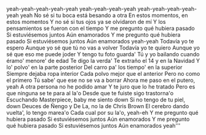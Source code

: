 yeah-yeah-yeah-yeah-yeah
yeah-yeah-yeah-yeah
yeah-yeah-yeah-yeah-yeah
yeah
No sé si tu boca está besando a otra
En estos momentos, en estos momentos
Y no sé si tus ojos ya se olvidaron de mí
Y los pensamientos se fueron con el tiempo
Y me pregunto qué hubiera pasado
Si estuviésemos juntos
Aún enamorados
Y me pregunto qué hubiera pasado
Si estuviésemos juntos
Aún enamorados
yeah-yeah
Todavía yo te espero
Aunque yo sé que tú no vas a volver
Todavía yo te quiero
Aunque yo sé que eso me puede joder
Y tengo tu foto guarda'
Tú y yo bailando cuando éramo' menore' de edad
Te digo la verda'
Te extraño el 14 y en la Navidad
Y lo' polvo' en la parte posterior
Del carro pa' los tiempo' en la superior
Siempre dejaba ropa interior
Cada polvo mejor que el anterior
Pero no como el primero
Tú sabe' que ese no se va a borrar
Ahora me paso en el putero, yeah
A otra persona no he podido amar
Y te juro que lo he tratado
Pero es que ninguna se te para al la'o
Desde que te fuiste sigo trastorna'o
Escuchando Masterpiece, baby me siento down
Si no tengo de tu piel, down
Deuces de Ñengo y De La, no la de Chris Brown
El cerebro dando vuelta', lo tengo marea'o
Cada cual por su la'o, yeah-eh
Y me pregunto qué hubiera pasado
Si estuviésemos juntos
Aún enamorados
Y me pregunto qué hubiera pasado
Si estuviésemos juntos
Aún enamorados
yeah'''
